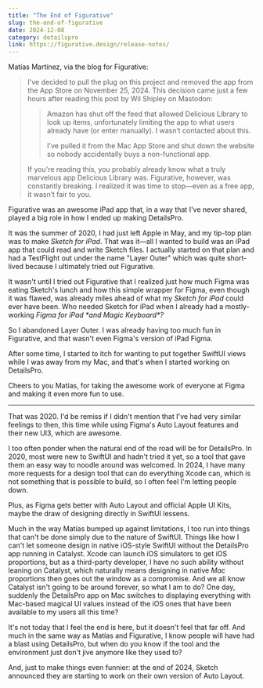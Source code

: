 ```yaml
---
title: "The End of Figurative"
slug: the-end-of-figurative
date: 2024-12-08
category: detailspro
link: https://figurative.design/release-notes/
---
```


Matías Martínez, via the blog for Figurative:

> I've decided to pull the plug on this project and removed the app from the App Store on November 25, 2024. This decision came just a few hours after reading this post by Wil Shipley on Mastodon: 
>
> > Amazon has shut off the feed that allowed Delicious Library to look up items, unfortunately limiting the app to what users already have (or enter manually).
I wasn’t contacted about this.
> >
> >I’ve pulled it from the Mac App Store and shut down the website so nobody accidentally buys a non-functional app.
>
> If you're reading this, you probably already know what a truly marvelous app Delicious Library was. Figurative, however, was constantly breaking. I realized it was time to stop—even as a free app, it wasn’t fair to you.

Figurative was an awesome iPad app that, in a way that I've never shared, played a big role in how I ended up making DetailsPro. 

It was the summer of 2020, I had just left Apple in May, and my tip-top plan was to make *Sketch for iPad*. That was it—all I wanted to build was an iPad app that could read and write Sketch files. I actually started on that plan and had a TestFlight out under the name "Layer Outer" which was quite short-lived because I ultimately tried out Figurative.

It wasn't until I tried out Figurative that I realized just how much Figma was eating Sketch's lunch and how this simple wrapper for Figma, even though it was flawed, was already miles ahead of what my *Sketch for iPad* could ever have been. Who needed Sketch for iPad when I already had a mostly-working *Figma for iPad \*and Magic Keyboard\*?*

So I abandoned Layer Outer. I was already having too much fun in Figurative, and that wasn't even Figma's version of iPad Figma. 

After some time, I started to itch for wanting to put together SwiftUI views while I was away from my Mac, and that's when I started working on DetailsPro.

Cheers to you Matías, for taking the awesome work of everyone at Figma and making it even more fun to use.

---

That was 2020. I'd be remiss if I didn't mention that I've had very similar feelings to then, this time while using Figma's Auto Layout features and their new UI3, which are awesome. 

I too often ponder when the natural end of the road will be for DetailsPro. In 2020, most were new to SwiftUI and hadn't tried it yet, so a tool that gave them an easy way to noodle around was welcomed. In 2024, I have many more requests for a design tool that can do everything Xcode can, which is not something that is possible to build, so I often feel I'm letting people down.

Plus, as Figma gets better with Auto Layout and official Apple UI Kits, maybe the draw of designing directly in SwiftUI lessens.

Much in the way Matías bumped up against limitations, I too run into things that can't be done simply due to the nature of SwiftUI. Things like how I can't let someone design in native iOS-style SwiftUI without the DetailsPro app running in Catalyst. Xcode can launch iOS simulators to get iOS proportions, but as a third-party developer, I have no such ability without leaning on Catalyst, which naturally means designing in native *Mac* proportions then goes out the window as a compromise. And we all know Catalyst isn't going to be around forever, so what I am to do? One day, suddenly the DetailsPro app on Mac switches to displaying everything with Mac-based magical UI values instead of the iOS ones that have been available to my users all this time?

It's not today that I feel the end is here, but it doesn't feel that far off. And much in the same way as Matías and Figurative, I know people will have had a blast using DetailsPro, but when do you know if the tool and the environment just don't jive anymore like they used to?

And, just to make things even funnier: at the end of 2024, Sketch announced they are starting to work on their own version of Auto Layout.



